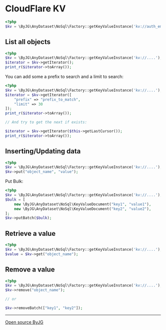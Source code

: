 # CloudFlare KV

```php
<?php
$kv = \ByJG\AnyDataset\NoSql\Factory::getKeyValueInstance('kv://auth_email:auth_key@account_id/namespace');
```

## List all objects

```php
<?php
$kv = \ByJG\AnyDataset\NoSql\Factory::getKeyValueInstance('kv://....');
$iterator = $kv->getIterator();
print_r($iterator->toArray());
```

You can add some a prefix to search and a limit to search:

```php
<?php
$kv = \ByJG\AnyDataset\NoSql\Factory::getKeyValueInstance('kv://....');
$iterator = $kv->getIterator([
    "prefix" => "prefix_to_match",
    "limit" => 30
]);
print_r($iterator->toArray());

// And try to get the next if exists:

$iterator = $kv->getIterator($this->getLastCursor());
print_r($iterator->toArray());
```


## Inserting/Updating data

```php
<?php
$kv = \ByJG\AnyDataset\NoSql\Factory::getKeyValueInstance('kv://....');
$kv->put("object_name", "value");
```

Put Bulk:

```php
<?php
$kv = \ByJG\AnyDataset\NoSql\Factory::getKeyValueInstance('kv://....');
$bulk = [
    new \ByJG\AnyDataset\NoSql\KeyValueDocument("key1", "value1"),
    new \ByJG\AnyDataset\NoSql\KeyValueDocument("key2", "value2"),
];
$kv->putBatch($bulk);
```


## Retrieve a value

```php
<?php
$kv = \ByJG\AnyDataset\NoSql\Factory::getKeyValueInstance('kv://....');
$value = $kv->get("object_name");
```

## Remove a value

```php
<?php
$kv = \ByJG\AnyDataset\NoSql\Factory::getKeyValueInstance('kv://....');
$kv->remove("object_name");

// or

$kv->removeBatch(["key1", "key2"]);
```

----
[Open source ByJG](http://opensource.byjg.com)